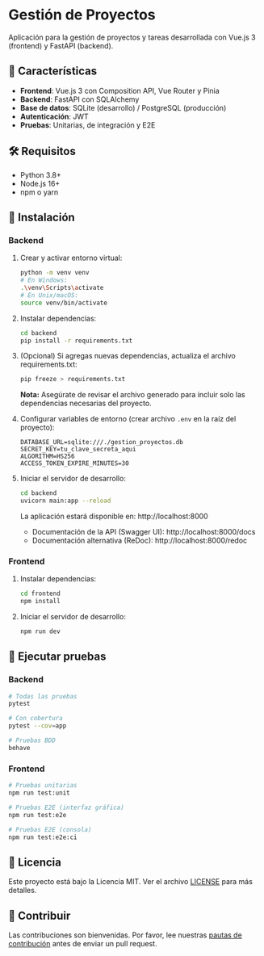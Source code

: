 # Gestión de Proyectos

Aplicación para la gestión de proyectos y tareas desarrollada con Vue.js 3 (frontend) y FastAPI (backend).

## 🚀 Características

- **Frontend**: Vue.js 3 con Composition API, Vue Router y Pinia
- **Backend**: FastAPI con SQLAlchemy
- **Base de datos**: SQLite (desarrollo) / PostgreSQL (producción)
- **Autenticación**: JWT
- **Pruebas**: Unitarias, de integración y E2E

## 🛠️ Requisitos

- Python 3.8+
- Node.js 16+
- npm o yarn

## 🚀 Instalación

### Backend

1. Crear y activar entorno virtual:
   ```bash
   python -m venv venv
   # En Windows:
   .\venv\Scripts\activate
   # En Unix/macOS:
   source venv/bin/activate
   ```

2. Instalar dependencias:
   ```bash
   cd backend
   pip install -r requirements.txt
   ```

3. (Opcional) Si agregas nuevas dependencias, actualiza el archivo requirements.txt:
   ```bash
   pip freeze > requirements.txt
   ```
   
   **Nota:** Asegúrate de revisar el archivo generado para incluir solo las dependencias necesarias del proyecto.

4. Configurar variables de entorno (crear archivo `.env` en la raíz del proyecto):
   ```
   DATABASE_URL=sqlite:///./gestion_proyectos.db
   SECRET_KEY=tu_clave_secreta_aqui
   ALGORITHM=HS256
   ACCESS_TOKEN_EXPIRE_MINUTES=30
   ```

5. Iniciar el servidor de desarrollo:
   ```bash
   cd backend
   uvicorn main:app --reload
   ```
   
   La aplicación estará disponible en: http://localhost:8000
   
   - Documentación de la API (Swagger UI): http://localhost:8000/docs
   - Documentación alternativa (ReDoc): http://localhost:8000/redoc

### Frontend

1. Instalar dependencias:
   ```bash
   cd frontend
   npm install
   ```

2. Iniciar el servidor de desarrollo:
   ```bash
   npm run dev
   ```

## 🧪 Ejecutar pruebas

### Backend
```bash
# Todas las pruebas
pytest

# Con cobertura
pytest --cov=app

# Pruebas BDD
behave
```

### Frontend
```bash
# Pruebas unitarias
npm run test:unit

# Pruebas E2E (interfaz gráfica)
npm run test:e2e

# Pruebas E2E (consola)
npm run test:e2e:ci
```

## 📄 Licencia

Este proyecto está bajo la Licencia MIT. Ver el archivo [LICENSE](LICENSE) para más detalles.

## 🤝 Contribuir

Las contribuciones son bienvenidas. Por favor, lee nuestras [pautas de contribución](CONTRIBUTING.md) antes de enviar un pull request.

